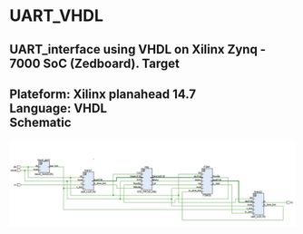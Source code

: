 # UART_VHDL
UART_interface using VHDL on Xilinx Zynq - 7000 SoC (Zedboard). 
Target
-------------
Plateform: Xilinx planahead 14.7   
Language: VHDL   
Schematic
-------------
![Schematic](/Images/schmatic.jpg)

